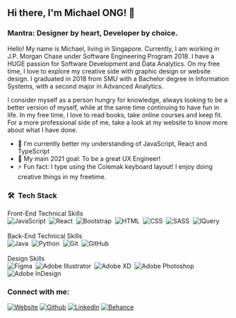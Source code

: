 ## Hi there, I'm Michael ONG! 👋 ##
### Mantra: Designer by heart, Developer by choice. ###

Hello! My name is Michael, living in Singapore. Currently, I am working in J.P. Morgan Chase under Software Engineering Program 2018. I have a HUGE passion for Software Development and Data Analytics. On my free time, I love to explore my creative side with graphic design or website design. I graduated in 2018 from SMU with a Bachelor degree in Information Systems, with a second major in Advanced Analytics.

I consider myself as a person hungry for knowledge, always looking to be a better version of myself, while at the same time continuing to have fun in life. In my free time, I love to read books, take online courses and keep fit. For a more professional side of me, take a look at my website to know more about what I have done.

- 🌱 I’m currently better my understanding of JavaScript, React and TypeScript
- 🥅 My main 2021 goal: To be a great UX Engineer!
- ⚡ Fun fact: I type using the Colemak keyboard layout! I enjoy doing creative things in my freetime.

### 🛠 &nbsp;Tech Stack ###

Front-End Technical Skills<br />
![JavaScript](https://img.shields.io/badge/-JavaScript-05122A?style=flat&logo=javascript)&nbsp;
![React](https://img.shields.io/badge/-React-05122A?style=flat&logo=react)&nbsp;
![Bootstrap](https://img.shields.io/badge/-Bootstrap-05122A?style=flat&logo=bootstrap&logoColor=563D7C)&nbsp;
![HTML](https://img.shields.io/badge/-HTML-05122A?style=flat&logo=HTML5)&nbsp;
![CSS](https://img.shields.io/badge/-CSS-05122A?style=flat&logo=CSS3&logoColor=1572B6)&nbsp;
![SASS](https://img.shields.io/badge/-SASS-05122A?style=flat&logo=SASS&logoColor=1572B6)&nbsp;
![lQuery](https://img.shields.io/badge/-jQuery-05122A?style=flat&logo=jQuery&logoColor=1572B6)&nbsp;<br /><br />
Back-End Technical Skills<br />
![Java](https://img.shields.io/badge/-Java-05122A?style=flat&logo=Java&logoColor=FFA518)&nbsp;
![Python](https://img.shields.io/badge/-Python-05122A?style=flat&logo=python)&nbsp;
![Git](https://img.shields.io/badge/-Git-05122A?style=flat&logo=git)&nbsp;
![GitHub](https://img.shields.io/badge/-GitHub-05122A?style=flat&logo=github)<br /><br />
Design Skills<br />
![Figma](https://img.shields.io/badge/-Figma-05122A?style=flat&logo=Figma)&nbsp;
![Adobe Illustrator](https://img.shields.io/badge/-Illustrator-05122A?style=flat&logo=adobe-illustrator)&nbsp;
![Adobe XD](https://img.shields.io/badge/-AdobeXD-05122A?style=flat&logo=adobe-xd)&nbsp;
![Adobe Photoshop](https://img.shields.io/badge/-Photoshop-05122A?style=flat&logo=adobe-photoshop)&nbsp;
![Adobe InDesign](https://img.shields.io/badge/-InDesign-05122A?style=flat&logo=adobe-indesign)

### Connect with me: ###
<p>
  <a href="http://www.datayse.com/" target="_blank"><img alt="Website" src="https://img.shields.io/badge/Website-%2312100E.svg?&style=flat-square&logo=AdonisJS&logoColor=white" /></a> 
<a href="https://github.com/Michaelomh" target="_blank"><img alt="Github" src="https://img.shields.io/badge/GitHub-%2312100E.svg?&style=flat-square&logo=Github&logoColor=white" /></a> 
<a href="https://www.linkedin.com/in/michaelomh/" target="_blank"><img alt="LinkedIn" src="https://img.shields.io/badge/linkedin-%230077B5.svg?&style=flat-square&logo=linkedin&logoColor=white" /></a>
<a href="https://www.behance.net/MichaelOMH" target="_blank"><img alt="Behance" src="https://img.shields.io/badge/behance-%23000000.svg?&style=flat-square&logo=behance&logoColor=white" /></a> 
</p>
